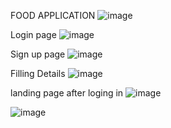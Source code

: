 FOOD APPLICATION
![image](https://user-images.githubusercontent.com/57608195/200919457-99b04ce2-e3e6-4b56-88e8-096c9f4d682b.png)


Login page
![image](https://user-images.githubusercontent.com/57608195/200919653-119d4646-2ecd-4af5-a415-79cdf822d21b.png)


Sign up page
![image](https://user-images.githubusercontent.com/57608195/200919761-8fd895ea-f8a0-475c-b360-22fc2e7d2e4f.png)


Filling Details
![image](https://user-images.githubusercontent.com/57608195/200920557-c3eacf8b-bdef-41a8-ba27-1accf7792d7c.png)


landing page after loging in
![image](https://user-images.githubusercontent.com/57608195/200920727-8155c116-0ede-458c-ba62-dd22c575af12.png)



![image](https://user-images.githubusercontent.com/57608195/200920814-11e9ddbb-eb71-47b1-843d-c968e8fbf90e.png)
